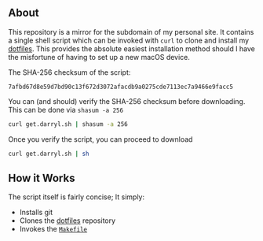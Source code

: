 ## About

This repository is a mirror for the subdomain of my personal site. It contains a single shell script which can be invoked with `curl` to clone and install my [dotfiles](https://github.com/rootbeersoup/dotfiles). This provides the absolute easiest installation method should I have the misfortune of having to set up a new macOS device.

The SHA-256 checksum of the script:

```
7afbd67d8e59d7bd90c13f672d3072afacdb9a0275cde7113ec7a9466e9facc5
```

You can (and should) verify the SHA-256 checksum before downloading. This can be done via `shasum -a 256`

```bash
curl get.darryl.sh | shasum -a 256
```

Once you verify the script, you can proceed to download

```bash
curl get.darryl.sh | sh
```


## How it Works

The script itself is fairly concise; It simply:

* Installs git
* Clones the [dotfiles](https://github.com/rootbeersoup/dotfiles) repository
* Invokes the [`Makefile`](https://github.com/rootbeersoup/dotfiles/blob/master/Makefile)
